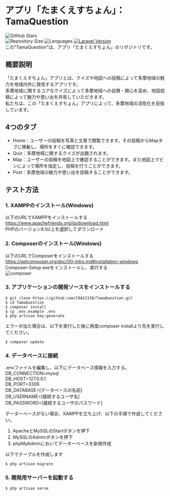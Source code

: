 # アプリ「たまくえすちょん」：TamaQuestion
![GitHub Stars](https://img.shields.io/github/stars/C0A21138/TamaQuestion?style=social&label=Stars&color=brightgreen)  
![Repository Size](https://img.shields.io/github/repo-size/C0A21138/TamaQuestion?color=brightgreen)
![Languages](https://img.shields.io/github/languages/top/C0A21138/TamaQuestion?color=brightgreen)
[![Laravel Version](https://img.shields.io/badge/laravel-%5E10.10-brightgreen)](https://packagist.org/packages/laravel/framework)  
この"TamaQuestion"は、アプリ「たまくえすちょん」のリポジトリです。  

## 概要説明
「たまくえすちょん」アプリとは、クイズや地図への投稿によって多摩地域の魅力を地域内外に発信するアプリです。  
多摩地域に関するコアなクイズによって多摩地域への自賛・関心を高め、地図投稿によって魅力や思い出を共有していただきます。  
私たちは、この「たまくえすちょん」アプリによって、多摩地域の活性化を目指しています。

## 4つのタブ
- Home：ユーザーの投稿を写真と文章で閲覧できます。その投稿からMapタブに移動し、場所をすぐに確認できます。
- Quiz：多摩地域に関するクイズが出題されます。
- Map：ユーザーの投稿を地図上で確認することができます。また地図上でピンによって場所を指定し、投稿を行うことができます。
- Post：多摩地域の魅力や思い出を投稿することができます。

## テスト方法
### 1. XAMPPのインストール(Windows)
以下のURLでXAMPPをインストールする  
https://www.apachefriends.org/jp/download.html  
PHPのバージョン8.1以上を選択してダウンロード


### 2. Composerのインストール(Windows)
以下のURLでComposerをインストールする  
https://getcomposer.org/doc/00-intro.md#installation-windows  
Composer-Setup.exeをインストールし、実行する  
![composer](https://github.com/C0A21138/TamaQuestion/assets/85669940/c1867ec4-9c80-45db-9faf-89bc4c4dde28)

### 3. アプリケーションの開発ソースをインストールする
``` shell
$ git clone https://github.com/C0A21138/TamaQuestion.git
$ cd TamaQuestion
$ composer install
$ cp .env.example .env
$ php artisan key:generate
```
エラーが出た場合は、以下を実行した後に再度composer installより先を実行してください。
``` shell
$ composer update
```

### 4. データベースに接続
.envファイルを編集し、以下にデータベース情報を入力する。  
DB_CONNECTION=mysql  
DB_HOST=127.0.0.1  
DB_PORT=3306  
DB_DATABASE=[データベースの名前]  
DB_USERNAME=[接続するユーザ名]  
DB_PASSWORD=[接続するユーザのパスワード]  
  
データーベースがない場合、XAMPPを立ち上げ、以下の手順で作成してください。  
1. ApacheとMySQLのStartボタンを押下  
2. MySQLのAdminボタンを押下  
3. phpMyAdminにおいてデーターベースを新規作成
  
以下でテーブルを作成します  
``` shell
$ php artisan migrate
```
  
### 5. 開発用サーバーを起動する
``` shell
$ php artisan serve
```
